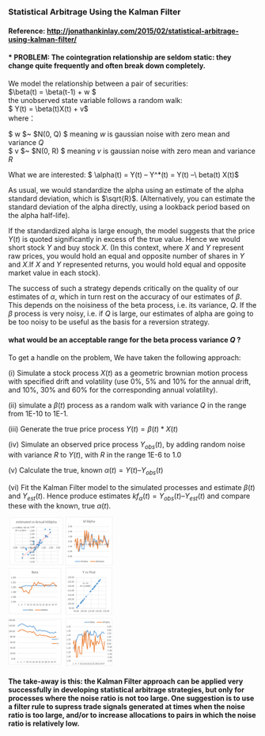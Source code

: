### Statistical Arbitrage Using the Kalman Filter
#### Reference: http://jonathankinlay.com/2015/02/statistical-arbitrage-using-kalman-filter/
#### * PROBLEM: The cointegration relationship are seldom static: they change quite frequently and often break down completely.
We model the relationship between a pair of securities:  
$\beta(t)  = \beta(t-1) + w $  
the unobserved state variable follows a random walk:  
$ Y(t) = \beta(t)X(t) + v$  
where：  

$ w $~ $N(0, Q) $ meaning $w$ is gaussian noise with zero mean and variance $Q$   
$ v $~ $N(0, R) $ meaning $v$ is gaussian noise with zero mean and variance $R$   

What we are interested:
$ \alpha(t) = Y(t) – Y^*(t) = Y(t) –\ beta(t) X(t)$

As usual, we would standardize the alpha using an estimate of the alpha standard deviation, which is $\sqrt{R}$.  (Alternatively, you can estimate the standard deviation of the alpha directly, using a lookback period based on the alpha half-life).

If the standardized alpha is large enough, the model suggests that the price $Y(t)$ is quoted significantly in excess of the true value.  Hence we would short stock $Y$ and buy stock $X$.  (In this context, where $X$ and $Y$ represent raw prices, you would hold an equal and opposite number of shares in $Y$ and $X$.If $X$ and $Y$ represented returns, you would hold equal and opposite market value in each stock).

The success of such a strategy depends critically on the quality of our estimates of $\alpha$, which in turn rest on the accuracy of our estimates of $\beta$. This depends on the noisiness of the beta process, i.e. its variance, $Q$.  If the $\beta$ process is very noisy, i.e. if $Q$ is large, our estimates of alpha are going to be too noisy to be useful as the basis for a reversion strategy.

#### what would be an acceptable range for the beta process variance $Q$ ?

To get a handle on the problem, We have taken the following approach:

(i) Simulate a stock process $X(t)$ as a geometric brownian motion process with specified drift and volatility (use 0%,  5% and 10% for the annual drift, and 10%,  30% and 60% for the corresponding annual volatility).

(ii) simulate a $\beta(t)$ process as a random walk with variance $Q$ in the range from 1E-10 to 1E-1.

(iii) Generate the true price process $Y(t) = \beta(t)* X(t)$

(iv) Simulate an observed price process $Y_{obs}(t)$, by adding random noise with variance $R$ to $Y(t)$, with $R$ in the range 1E-6 to 1.0

(v) Calculate the true, known $\alpha(t) = Y(t) – Y_{obs}(t)$

(vi) Fit the Kalman Filter model to the simulated processes and estimate $\beta(t)$  and $Y_{est}(t)$. Hence produce estimates $kf_{\alpha}(t)  = Y_{obs}(t) – Y_{est}(t)$ and compare these with the known, true $\alpha(t)$.

![Fig. 1 True and Estimated Beta and Alpha Using the Kalman Filter](Fig-12-211x300.png)

#### The take-away is this:  the Kalman Filter approach can be applied very successfully in developing statistical arbitrage strategies, but only for processes where the noise ratio is not too large.  One suggestion is to use a filter rule to supress trade signals generated at times when the noise ratio is too large, and/or to increase allocations to pairs in which the noise ratio is relatively low.

